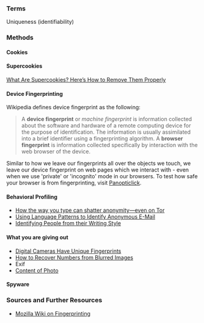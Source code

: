 ### Terms
Uniqueness (identifiability)

### Methods


#### Cookies


#### Supercookies

[What Are Supercookies? Here’s How to Remove Them Properly](https://www.makeuseof.com/tag/what-are-supercookies-and-why-are-they-dangerous/)


#### Device Fingerprinting
Wikipedia defines device fingerprint as the following:
> A **device fingerprint** or *machine fingerprint* is information collected about the software and hardware of a remote computing device for the purpose of identification. The information is usually assimilated into a brief identifier using a fingerprinting algorithm. A **browser fingerprint** is information collected specifically by interaction with the web browser of the device.

Similar to how we leave our fingerprints all over the objects we touch, we leave our device fingerprint on web pages which we interact with - even when we use 'private' or 'incognito' mode in our browsers. To test how safe your browser is from fingerprinting, visit [Panopticlick](https://panopticlick.eff.org/).

#### Behavioral Profiling

- [How the way you type can shatter anonymity—even on Tor](https://arstechnica.com/information-technology/2015/07/how-the-way-you-type-can-shatter-anonymity-even-on-tor/)
- [Using Language Patterns to Identify Anonymous E-Mail](https://www.schneier.com/blog/archives/2011/03/using_language.html)  
- [Identifying People from their Writing Style](https://www.schneier.com/blog/archives/2013/01/identifying_peo_3.html)  

#### What you are giving out

- [Digital Cameras Have Unique Fingerprints](https://www.schneier.com/blog/archives/2006/04/digital_cameras.html)  
- [How to Recover Numbers from Blurred Images](https://www.schneier.com/blog/archives/2007/01/how_to_recover.html)  
- Exif  
- [Content of Photo](https://www.asiaone.com/asia/obsessed-fan-finds-japanese-idols-home-zooming-her-eyes)

#### Spyware

### Sources and Further Resources

- [Mozilla Wiki on Fingerprinting](https://wiki.mozilla.org/Fingerprinting)

